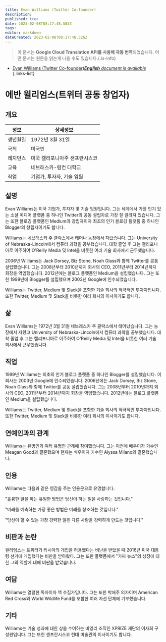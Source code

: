 ```yaml
---
title: Evan Williams (Twitter Co-founder)
description: 
published: true
date: 2023-02-08T08:17:48.583Z
tags: 
editor: markdown
dateCreated: 2023-02-08T08:17:46.326Z
---
```


> 이 문서는 **Google Cloud Translation API를 사용해 자동 번역**되었습니다.
어떤 문서는 원문을 읽는게 나을 수도 있습니다.{.is-info}



- [Evan Williams (Twitter Co-founder)***English** document is available*](/en/Knowledge-base/Dictionary/Person/evan-williams-twitter-co-founder)
{.links-list}


# 에반 윌리엄스(트위터 공동 창업자)

## 개요

| 정보 | 상세정보 |
| ---------- | ------ |
| 생년월일 | 1972년 3월 31일 |
| 국적 | 미국인 |
| 레지던스 | 미국 캘리포니아주 샌프란시스코 |
| 교육 | 네브래스카-링컨 대학교 |
| 직업 | 기업가, 투자자, 기술 임원 |

## 설명

Evan Williams는 미국 기업가, 투자자 및 기술 임원입니다. 그는 세계에서 가장 인기 있는 소셜 미디어 플랫폼 중 하나인 Twitter의 공동 설립자로 가장 잘 알려져 있습니다. 그는 또한 블로깅 플랫폼인 Medium의 창립자이자 최초의 인기 블로깅 플랫폼 중 하나인 Blogger의 창립자이기도 합니다.

Williams는 네브래스카 주 클락스에서 태어나 농장에서 자랐습니다. 그는 University of Nebraska-Lincoln에서 컴퓨터 과학을 공부했습니다. 대학 졸업 후 그는 캘리포니아로 이주하여 O'Reilly Media 및 Intel을 비롯한 여러 기술 회사에서 근무했습니다.

2006년 Williams는 Jack Dorsey, Biz Stone, Noah Glass와 함께 Twitter를 공동 설립했습니다. 그는 2008년부터 2010년까지 회사의 CEO, 2011년부터 2014년까지 회장을 역임했습니다. 2012년에는 블로그 플랫폼인 Medium을 설립했습니다. 그는 또한 1999년에 Blogger를 설립했으며 2003년 Google에 인수되었습니다.

Williams는 Twitter, Medium 및 Slack을 포함한 기술 회사의 적극적인 투자자입니다. 또한 Twitter, Medium 및 Slack을 비롯한 여러 회사의 이사이기도 합니다.

## 삶

Evan Williams는 1972년 3월 31일 네브래스카 주 클락스에서 태어났습니다. 그는 농장에서 자랐고 University of Nebraska-Lincoln에서 컴퓨터 과학을 공부했습니다. 대학 졸업 후 그는 캘리포니아로 이주하여 O'Reilly Media 및 Intel을 비롯한 여러 기술 회사에서 근무했습니다.

## 직업

1999년 Williams는 최초의 인기 블로그 플랫폼 중 하나인 Blogger를 설립했습니다. 이 회사는 2003년 Google에 인수되었습니다. 2006년에는 Jack Dorsey, Biz Stone, Noah Glass와 함께 Twitter를 공동 설립했습니다. 그는 2008년부터 2010년까지 회사의 CEO, 2011년부터 2014년까지 회장을 역임했습니다. 2012년에는 블로그 플랫폼인 Medium을 설립했습니다.

Williams는 Twitter, Medium 및 Slack을 포함한 기술 회사의 적극적인 투자자입니다. 또한 Twitter, Medium 및 Slack을 비롯한 여러 회사의 이사이기도 합니다.

## 연예인과의 관계

Williams는 유명인과 여러 유명인 관계에 참여했습니다. 그는 이전에 배우이자 가수인 Meagan Good과 결혼했으며 현재는 배우이자 가수인 Alyssa Milano와 결혼했습니다.

## 인용

Williams는 다음과 같은 영감을 주는 인용문으로 유명합니다.

"훌륭한 일을 하는 유일한 방법은 당신이 하는 일을 사랑하는 것입니다."

"미래를 예측하는 가장 좋은 방법은 미래를 창조하는 것입니다."

"당신이 할 수 있는 가장 강력한 일은 다른 사람을 강력하게 만드는 것입니다."

## 비판과 논란

윌리엄스는 트위터가 러시아의 개입을 허용했다는 비난을 받았을 때 2016년 미국 대통령 선거에 개입했다는 비판을 받아왔다. 그는 또한 플랫폼에서 "가짜 뉴스"의 성장에 대한 그의 역할에 대해 비판을 받았습니다.

## 여담

Williams는 열렬한 독자이자 책 수집가입니다. 그는 또한 박애주 의자이며 American Red Cross와 World Wildlife Fund를 포함한 여러 자선 단체에 기부했습니다.

## 기타

Williams는 기술 성과에 대한 상을 수여하는 비영리 조직인 XPRIZE 재단의 이사회 구성원입니다. 그는 또한 샌프란시스코 현대 미술관의 이사이기도 합니다.